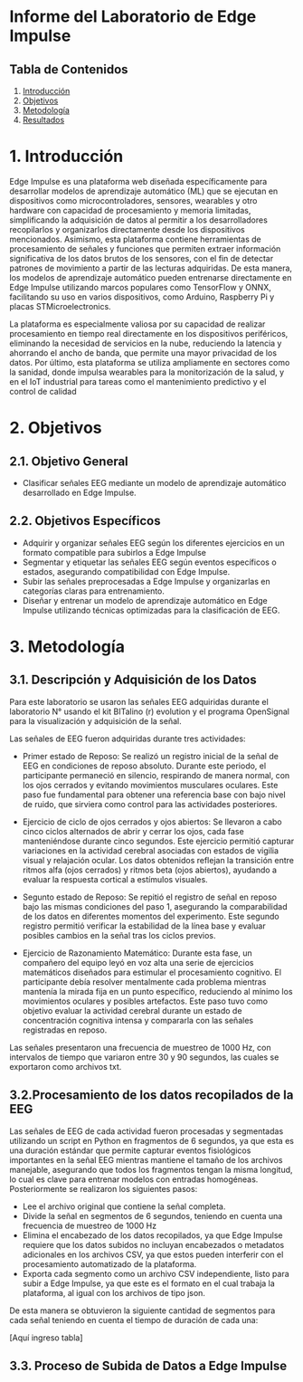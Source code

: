 # Informe del Laboratorio de Edge Impulse
## Tabla de Contenidos

1. [Introducción](#1-introducción)
2. [Objetivos](#2-objetivos)
3. [Metodología](#3-metodología)
4. [Resultados](#4-resultados)

# 1. Introducción
Edge Impulse es una plataforma web diseñada específicamente para desarrollar modelos de aprendizaje automático (ML) que se ejecutan en dispositivos como microcontroladores, sensores, wearables y otro hardware con capacidad de procesamiento y memoria limitadas, simplificando la adquisición de datos al permitir a los desarrolladores recopilarlos y organizarlos directamente desde los dispositivos mencionados. Asimismo, esta plataforma contiene herramientas de procesamiento de señales y funciones que permiten extraer información significativa de los datos brutos de los sensores, con el fin de detectar patrones de movimiento a partir de las lecturas adquiridas. De esta manera, los modelos de aprendizaje automático pueden entrenarse directamente en Edge Impulse utilizando marcos populares como TensorFlow y ONNX, facilitando su uso en varios dispositivos, como Arduino, Raspberry Pi y placas STMicroelectronics.

La plataforma es especialmente valiosa por su capacidad de realizar procesamiento en tiempo real directamente en los dispositivos periféricos, eliminando la necesidad de servicios en la nube, reduciendo la latencia y ahorrando el ancho de banda, que permite una mayor privacidad de los datos. Por último, esta plataforma se utiliza ampliamente en sectores como la sanidad, donde impulsa wearables para la monitorización de la salud, y en el IoT industrial para tareas como el mantenimiento predictivo y el control de calidad

# 2. Objetivos

## 2.1. Objetivo General
- Clasificar señales EEG mediante un modelo de aprendizaje automático desarrollado en Edge Impulse.

## 2.2. Objetivos Específicos
- Adquirir y organizar señales EEG según los diferentes ejercicios en un formato compatible para subirlos a Edge Impulse
- Segmentar y etiquetar las señales EEG según eventos específicos o estados, asegurando compatibilidad con Edge Impulse.
- Subir las señales preprocesadas a Edge Impulse y organizarlas en categorías claras para entrenamiento.
- Diseñar y entrenar un modelo de aprendizaje automático en Edge Impulse utilizando técnicas optimizadas para la clasificación de EEG.

# 3. Metodología
## 3.1. Descripción y Adquisición de los Datos

Para este laboratorio se usaron las señales EEG adquiridas durante el laboratorio N° usando el kit BITalino (r) evolution y el programa OpenSignal para la visualización y adquisición de la señal. 

Las señales de EEG fueron adquiridas durante tres actividades:

- Primer estado de Reposo: Se realizó un registro inicial de la señal de EEG en condiciones de reposo absoluto. Durante este periodo, el participante permaneció en silencio, respirando de manera normal, con los ojos cerrados y evitando movimientos musculares oculares. Este paso fue fundamental para obtener una referencia base con bajo nivel de ruido, que sirviera como control para las actividades posteriores.

- Ejercicio de ciclo de ojos cerrados y ojos abiertos: Se llevaron a cabo cinco ciclos alternados de abrir y cerrar los ojos, cada fase manteniéndose durante cinco segundos. Este ejercicio permitió capturar variaciones en la actividad cerebral asociadas con estados de vigilia visual y relajación ocular. Los datos obtenidos reflejan la transición entre ritmos alfa (ojos cerrados) y ritmos beta (ojos abiertos), ayudando a evaluar la respuesta cortical a estímulos visuales.

- Segunto estado de Reposo: Se repitió el registro de señal en reposo bajo las mismas condiciones del paso 1, asegurando la comparabilidad de los datos en diferentes momentos del experimento. Este segundo registro permitió verificar la estabilidad de la línea base y evaluar posibles cambios en la señal tras los ciclos previos.

- Ejercicio de Razonamiento Matemático: Durante esta fase, un compañero del equipo leyó en voz alta una serie de ejercicios matemáticos diseñados para estimular el procesamiento cognitivo. El participante debía resolver mentalmente cada problema mientras mantenía la mirada fija en un punto específico, reduciendo al mínimo los movimientos oculares y posibles artefactos. Este paso tuvo como objetivo evaluar la actividad cerebral durante un estado de concentración cognitiva intensa y compararla con las señales registradas en reposo.

Las señales presentaron una frecuencia de muestreo de 1000 Hz, con intervalos de tiempo que variaron entre 30 y 90 segundos, las cuales se exportaron como archivos txt.

## 3.2.Procesamiento de los datos recopilados de la EEG

Las señales de EEG de cada actividad fueron procesadas y segmentadas utilizando un script en Python en fragmentos de 6 segundos, ya que esta es una duración estándar que permite capturar eventos fisiológicos importantes en la señal EEG mientras mantiene el tamaño de los archivos manejable, asegurando que todos los fragmentos tengan la misma longitud, lo cual es clave para entrenar modelos con entradas homogéneas. Posteriormente se realizaron los siguientes pasos:
- Lee el archivo original que contiene la señal completa.
- Divide la señal en segmentos de 6 segundos, teniendo en cuenta una frecuencia de muestreo de 1000 Hz
- Elimina el encabezado de los datos recopilados, ya que Edge Impulse requiere que los datos subidos no incluyan encabezados o metadatos adicionales en los archivos CSV, ya que estos pueden interferir con el procesamiento automatizado de la plataforma.
- Exporta cada segmento como un archivo CSV independiente, listo para subir a Edge Impulse, ya que este es el formato en el cual trabaja la plataforma, al igual con los archivos de tipo json.

De esta manera se obtuvieron la siguiente cantidad de segmentos para cada señal teniendo en cuenta el tiempo de duración de cada una:

[Aquí ingreso tabla]

## 3.3. Proceso de Subida de Datos a Edge Impulse









